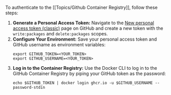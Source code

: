 To authenticate to the [[Topics/Github Container Registry]], follow these steps:

1. **Generate a Personal Access Token:** Navigate to the [New personal access token (classic)](https://github.com/settings/tokens/new?scopes=write:packages,delete:packages) page on GitHub and create a new token with the `write:packages` and `delete:packages` scopes.
2. **Configure Your Environment:** Save your personal access token and GitHub username as environment variables:
     ```
     export GITHUB_TOKEN=<YOUR_TOKEN>
     export GITHUB_USERNAME=<YOUR_TOKEN>
     ```
3. **Log in to the Container Registry:** Use the Docker CLI to log in to the GitHub Container Registry by piping your GitHub token as the password: 
     ```
     echo $GITHUB_TOKEN | docker login ghcr.io -u $GITHUB_USERNAME --password-stdin
     ```